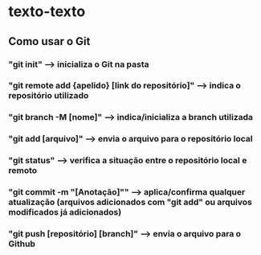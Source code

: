 # texto-texto
## Como usar o Git
### "git init" --> inicializa o Git na pasta
### "git remote add {apelido} [link do repositório]" --> indica o repositório utilizado
### "git branch -M [nome]" --> indica/inicializa a branch utilizada
### "git add [arquivo]" --> envia o arquivo para o repositório local
### "git status" --> verifica a situação entre o repositório local e remoto
### "git commit -m "[Anotação]"" --> aplica/confirma qualquer atualização (arquivos adicionados com "git add" ou arquivos modificados já adicionados)
### "git push [repositório] [branch]" --> envia o arquivo para o Github
